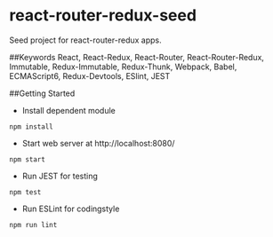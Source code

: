 # react-router-redux-seed
Seed project for react-router-redux apps. 

##Keywords 
React,
React-Redux,
React-Router,
React-Router-Redux,
Immutable,
Redux-Immutable,
Redux-Thunk,
Webpack,
Babel, 
ECMAScript6, 
Redux-Devtools,
ESlint,
JEST

##Getting Started
* Install dependent module

```shell
npm install
```

* Start web server at http://localhost:8080/

```shell
npm start
```

* Run JEST for testing

```shell
npm test
```

* Run ESLint for codingstyle

```shell
npm run lint
```
